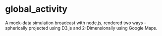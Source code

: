 global_activity
===============

A mock-data simulation broadcast with node.js, rendered two ways - spherically projected using D3.js and 2-Dimensionally using Google Maps.
